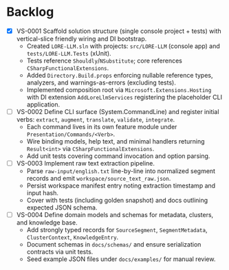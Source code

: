 # Backlog

- [x] VS-0001 Scaffold solution structure (single console project + tests) with vertical-slice friendly wiring and DI bootstrap.
  - Created `LORE-LLM.sln` with projects: `src/LORE-LLM` (console app) and `tests/LORE-LLM.Tests` (xUnit).
  - Tests reference `Shouldly`/`NSubstitute`; core references `CSharpFunctionalExtensions`.
  - Added `Directory.Build.props` enforcing nullable reference types, analyzers, and warnings-as-errors (excluding tests).
  - Implemented composition root via `Microsoft.Extensions.Hosting` with DI extension `AddLoreLlmServices` registering the placeholder CLI application.
- [ ] VS-0002 Define CLI surface (System.CommandLine) and register initial verbs: `extract`, `augment`, `translate`, `validate`, `integrate`.
  - Each command lives in its own feature module under `Presentation/Commands/<Verb>`.
  - Wire binding models, help text, and minimal handlers returning `Result<int>` via `CSharpFunctionalExtensions`.
  - Add unit tests covering command invocation and option parsing.
- [ ] VS-0003 Implement raw text extraction pipeline.
  - Parse `raw-input/english.txt` line-by-line into normalized segment records and emit `workspace/source_text_raw.json`.
  - Persist workspace manifest entry noting extraction timestamp and input hash.
  - Cover with tests (including golden snapshot) and docs outlining expected JSON schema.
- [ ] VS-0004 Define domain models and schemas for metadata, clusters, and knowledge base.
  - Add strongly typed records for `SourceSegment`, `SegmentMetadata`, `ClusterContext`, `KnowledgeEntry`.
  - Document schemas in `docs/schemas/` and ensure serialization contracts via unit tests.
  - Seed example JSON files under `docs/examples/` for manual review.
